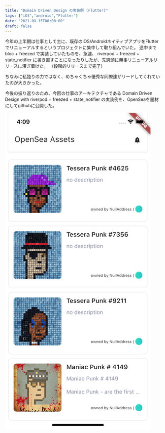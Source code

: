```yaml
---
title: "Domain Driven Design の実装例 (Flutter)"
tags: ["iOS","android","Flutter"]
date: "2021-08-15T00:00:00"
draft: false
---
```


今年の上半期は仕事として主に、既存のiOS/AndroidネイティブアプリをFlutterでリニューアルするというプロジェクトに集中して取り組んでいた。 途中まで bloc + freezed で実装していたものを、急遽、 riverpod + freezed + state_notifier に書き直すことになったりしたが、先週頭に無事リニューアルリリースに漕ぎ着けた。 （段階的リリースまで完了）

ちなみに私独りの力ではなく、めちゃくちゃ優秀な同僚達がリードしてくれていたのが大きかった。



今後の振り返りのため、今回の仕事のアーキテクチャである Domain Driven Design with riverpod + freezed + state_notifier の実装例を、OpenSeaを題材にしてgithubに公開した。




![](./278FC6EDF211B2DCB03F899498025427.png)






